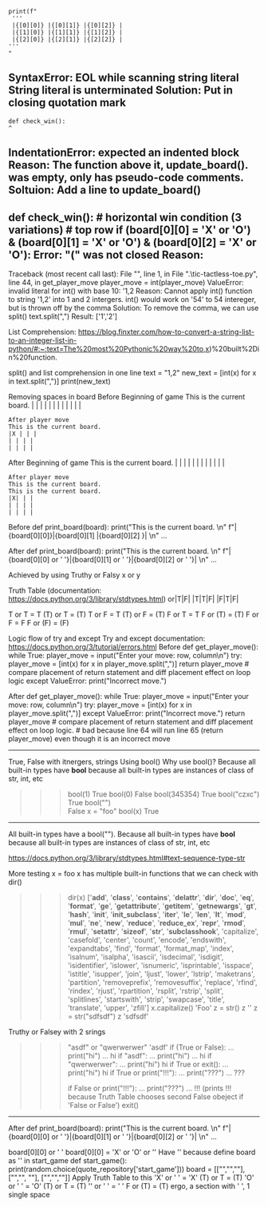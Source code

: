     print(f"
     '''
     |{[0][0]} |{[0][1]} |{[0][2]} |
     |{[1][0]} |{[1][1]} |{[1][2]} |
     |{[2][0]} |{[2][1]} |{[2][2]} |
    ''' 
    "
SyntaxError: EOL while scanning string literal
String literal is unterminated
Solution: Put in closing quotation mark
---


    def check_win():
    ^
IndentationError: expected an indented block
Reason: The function above it, update_board(). was empty, only has pseudo-code comments.
Soltuion: Add a line to update_board()
---

def check_win():
    # horizontal win condition (3 variations)
    # top row
    if (board[0][0] = 'X' or 'O') & (board[0][1] = 'X' or 'O') & (board[0][2] = 'X' or 'O'):
Error: "(" was not closed
Reason: 
---

Traceback (most recent call last):
  File "<stdin>", line 1, in <module>
  File ".\tic-tactless-toe.py", line 44, in get_player_move
    player_move = int(player_move)
ValueError: invalid literal for int() with base 10: '1,2
Reason: Cannot apply int() function to string '1,2' into 1 and 2 intergers.
int() would work on '54' to 54 intereger, but is thrown off by the comma
Solution: To remove the comma, we can use split()
text.split(",")
Result: ['1','2']

List Comprehension: https://blog.finxter.com/how-to-convert-a-string-list-to-an-integer-list-in-python/#:~:text=The%20most%20Pythonic%20way%20to,x)%20built%2Din%20function.

split() and list comprehension in one line
text = "1,2"
new_text = [int(x) for x in text.split(",")]
print(new_text)

Removing spaces in board
Before
    Beginning of game
    This is the current board.
    | | | |
    | | | |
    | | | |

    After player move
    This is the current board.
    |X | | |
    | | | |
    | | | |

After
    Beginning of game
    This is the current board.
    | | | |
    | | | |
    | | | |

    After player move
    This is the current board.
    This is the current board.
    |X| | |
    | | | |
    | | | |

Before
def print_board(board):
    print("This is the current board. \n"
    f"|{board[0][0]}|{board[0][1] |{board[0][2]  }| \n"
    ...

After
def print_board(board):
    print("This is the current board. \n"
    f"|{board[0][0] or ' '}|{board[0][1] or ' '}|{board[0][2] or ' '}| \n"
    ...

Achieved by using Truthy or Falsy
                    x   or  y

Truth Table (documentation: https://docs.python.org/3/library/stdtypes.html)
    or|T|F|
    |T|T|F|
    |F|T|F|

T or T = T
    (T) or T = (T)
T or F = T
    (T) or F = (T)
F or T = T
    F or (T) = (T)
F or F = F
    F or (F) = (F)


Logic flow of try and except
Try and except documentation: https://docs.python.org/3/tutorial/errors.html
Before
def get_player_move():
    while True:
        player_move = input("Enter your move: row, column\n")
        try:
            player_move = [int(x) for x in player_move.split(",")]
            return player_move # compare placement of return statement and diff placement effect on loop logic
        except ValueError:
            print("Incorrect move.")

After
def get_player_move():
    while True:
        player_move = input("Enter your move: row, column\n")
        try:
            player_move = [int(x) for x in player_move.split(",")]
        except ValueError:
            print("Incorrect move.")
        return player_move # compare placement of return statement and diff placement effect on loop logic. 
        # bad because line 64 will run line 65 (return player_move) even though it is an incorrect move

---
True, False with itnergers, strings
Using bool()
Why use bool()? Because all built-in types have __bool__ because all built-in types are instances of class of str, int, etc
>>> bool(1)
True
>>> bool(0) 
False
>>> bool(345354) 
True
>>> bool("czxc") 
True
>>> bool("")     
False
>>> x = "foo"
>>> bool(x)
True
---

All built-in types have a bool(""). Because all built-in types have __bool__ because all built-in types are instances of class of str, int, etc


https://docs.python.org/3/library/stdtypes.html#text-sequence-type-str

More testing
x = foo
x has multiple built-in functions that we can check with dir()
>>> dir(x)
['__add__', '__class__', '__contains__', '__delattr__', '__dir__', '__doc__', '__eq__', '__format__', '__ge__', '__getattribute__', '__getitem__', '__getnewargs__', '__gt__', '__hash__', '__init__', '__init_subclass__', '__iter__', '__le__', '__len__', '__lt__', '__mod__', '__mul__', '__ne__', '__new__', '__reduce__', '__reduce_ex__', '__repr__', '__rmod__', '__rmul__', '__setattr__', '__sizeof__', '__str__', '__subclasshook__', 'capitalize', 'casefold', 'center', 'count', 'encode', 
'endswith', 'expandtabs', 'find', 'format', 'format_map', 'index', 'isalnum', 'isalpha', 'isascii', 'isdecimal', 'isdigit', 'isidentifier', 'islower', 'isnumeric', 'isprintable', 'isspace', 'istitle', 'isupper', 'join', 'ljust', 'lower', 'lstrip', 'maketrans', 'partition', 'removeprefix', 'removesuffix', 'replace', 'rfind', 'rindex', 'rjust', 'rpartition', 'rsplit', 'rstrip', 'split', 'splitlines', 'startswith', 'strip', 'swapcase', 'title', 'translate', 'upper', 'zfill']
>>> x.capitalize()
'Foo'
>>> z = str()
>>> z
''
>>> z = str("sdfsdf") 
>>> z
'sdfsdf'

Truthy or Falsey with 2 srings
>>> "asdf" or "qwerwerwer"
'asdf'
>>> if (True or False):
...     print("hi")
... 
hi
>>> if "asdf": 
...     print("hi")
... 
hi
>>> if "qwerwerwer":
...     print("hi")
hi
>>> if True or exit():
...     print("hi")
hi
>>> if True or print("!!!"):
...     print("???")
... 
???
>>>
>>> if False or print("!!!"):
...     print("???")
... 
!!! (prints !!! because Truth Table chooses second False obeject if 'False or False')
>>> exit()
---

After
def print_board(board):
    print("This is the current board. \n"
    f"|{board[0][0] or ' '}|{board[0][1] or ' '}|{board[0][2] or ' '}| \n"
    ...

board[0][0] or ' '
board[0][0] = 'X' or 'O' or ''
    Have '' because define board as '' in start_game
        def start_game():
        print(random.choice(quote_repository['start_game']))
        board = [["","",""], ["","", ""], ["","",""]]
    Apply Truth Table to this
    'X' or ' ' = 'X'
        (T) or T = (T)
    'O' or ' ' = 'O'
        (T) or T = (T)
    '' or ' ' = ' '
        F or (T) = (T)
        ergo, a section with ' ', 1 single space